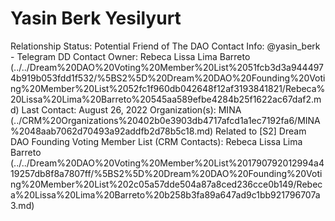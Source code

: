 # Yasin Berk Yesilyurt

Relationship Status: Potential Friend of The DAO
Contact Info: @yasin_berk - Telegram
DD Contact Owner: Rebeca Lissa Lima Barreto (../../Dream%20DAO%20Voting%20Member%20List%2051fcb3d3a9444974b919b053fdd1f532/%5BS2%5D%20Dream%20DAO%20Founding%20Voting%20Member%20List%2052fc1f960db042648f12af3193841821/Rebeca%20Lissa%20Lima%20Barreto%20545aa589efbe4284b25f1622ac67daf2.md)
Last Contact: August 26, 2022
Organization(s): MINA (../CRM%20Organizations%20402b0e3903db4717afcd1a1ec7192fa6/MINA%2048aab7062d70493a92addfb2d78b5c18.md)
Related to [S2] Dream DAO Founding Voting Member List (CRM Contacts): Rebeca Lissa Lima Barreto (../../Dream%20DAO%20Voting%20Member%20List%201790792012994a419257db8f8a7807ff/%5BS2%5D%20Dream%20DAO%20Founding%20Voting%20Member%20List%202c05a57dde504a87a8ced236cce0b149/Rebeca%20Lissa%20Lima%20Barreto%20b258b3fa89a647ad9c1bb921796707a3.md)
